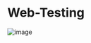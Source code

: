 # Web-Testing

![image](https://user-images.githubusercontent.com/113594121/222894700-5a17380f-76ef-4466-ad54-8b4689a63d3e.png)
